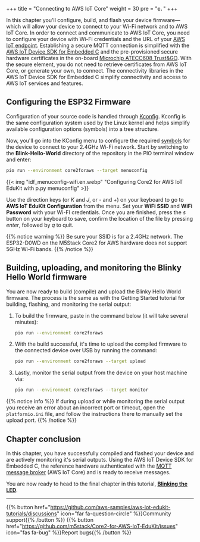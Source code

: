 +++
title = "Connecting to AWS IoT Core"
weight = 30
pre = "<b>c. </b>"
+++

In this chapter you'll configure, build, and flash your device firmware—which will allow your device to connect to your Wi-Fi network and to AWS IoT Core. In order to connect and communicate to AWS IoT Core, you need to configure your device with Wi-Fi credentials and the URL of your [AWS IoT endpoint](https://docs.aws.amazon.com/iot/latest/developerguide/connect-to-iot.html#iot-device-endpoint-intro). Establishing a secure MQTT connection is simplified with the [AWS IoT Device SDK for Embedded C](https://github.com/espressif/aws-iot-device-sdk-embedded-C/tree/61f25f34712b1513bf1cb94771620e9b2b001970) and the pre-provisioned secure hardware certificates in the on-board [Microchip ATECC608 Trust&GO](https://www.microchip.com/wwwproducts/en/ATECC608B-TNGTLS). With the secure element, you do not need to retrieve certificates from AWS IoT Core, or generate your own, to connect. The connectivity libraries in the AWS IoT Device SDK for Embedded C simplify connectivity and access to AWS IoT services and features.

## Configuring the ESP32 Firmware
Configuration of your source code is handled through [Kconfig](https://www.kernel.org/doc/html/latest/kbuild/kconfig-language.html). Kconfig is the same configuration system used by the Linux kernel and helps simplify available configuration options (symbols) into a tree structure. 

Now, you'll go into the KConfig menu to configure the required [symbols](https://www.kernel.org/doc/html/latest/kbuild/kconfig-language.html) for the device to connect to your 2.4GHz Wi-Fi network. Start by switching to the **Blink-Hello-World** directory of the repository in the PIO terminal window and enter:
```bash
pio run --environment core2foraws --target menuconfig
```

{{< img "idf_menuconfig-wifi.en.webp" "Configuring Core2 for AWS IoT EduKit with p.py menuconfig" >}}

Use the direction keys (or *K* and *J*, or *-* and *+*) on your keyboard to go to **AWS IoT EduKit Configuration** from the menu. Set your **WiFi SSID** and **WiFi Password** with your Wi-FI credentials. Once you are finished, press the *s* button on your keyboard to save, confirm the location of the file by pressing *enter*, followed by *q* to quit.

{{% notice warning %}}
Be sure your SSID is for a 2.4GHz network. The ESP32-D0WD on the M5Stack Core2 for AWS hardware does not support 5GHz Wi-Fi bands.
{{% /notice %}}

## Building, uploading, and monitoring the Blinky Hello World firmware
You are now ready to build (compile) and upload the Blinky Hello World firmware. The process is the same as with the Getting Started tutorial for building, flashing, and monitoring the serial output:
   
1) To build the firmware, paste in the command below (it will take several minutes):
    ```bash
    pio run --environment core2foraws
    ```
2) With the build successful, it's time to upload the compiled firmware to the connected device over USB by running the command:
    ```bash
    pio run --environment core2foraws --target upload
    ```
3) Lastly, monitor the serial output from the device on your host machine via:
    ```bash
    pio run --environment core2foraws --target monitor
    ```
{{% notice info %}}
If during upload or while monitoring the serial output you receive an error about an incorrect port or timeout, open the `platformio.ini` file, and follow the instructions there to manually set the upload port.
{{% /notice %}}

## Chapter conclusion
In this chapter, you have successfully compiled and flashed your device and are actively monitoring it's serial outputs. Using the AWS IoT Device SDK for Embedded C, the reference hardware authenticated with the [MQTT message broker](https://docs.aws.amazon.com/iot/latest/developerguide/protocols.html) (AWS IoT Core) and is ready to receive messages.

You are now ready to head to the final chapter in this tutorial, [**Blinking the LED**](/en/blinky-hello-world/blinking-the-leds.html).

---
{{% button href="https://github.com/aws-samples/aws-iot-edukit-tutorials/discussions" icon="far fa-question-circle" %}}Community support{{% /button %}} {{% button href="https://github.com/m5stack/Core2-for-AWS-IoT-EduKit/issues" icon="fas fa-bug" %}}Report bugs{{% /button %}}
